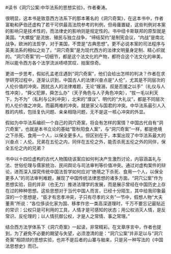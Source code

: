 #读书《洞穴公案:中华法系的思想实验》，作者秦涛。

很明显，这本书是致意西方法系下的那本著名的《洞穴奇案》，在这本书中，作者富勒和萨伯还虚构了若干可供最高法院参考的判例，但毋庸置疑，这些判例对本案的影响只是技术性的，而法律史的影响则是规定性的。书中纽卡斯联邦的原型就是美国。“大螺旋”是流放、殖民与独立战争，“缔结契约”是制宪会议，“内战”是南北战争。欧洲的法哲学，对于美国，不啻是“古典思想”。更不必说本案的司法程序与英美法系的相似之处了。“洞穴奇案”是为现代西方的法律文明量身定制、精心织就的。“洞穴奇案”的一切细节，都是这个法文化的产物，都符合这个法文化的审美，所以能令西方各个法学流派啧啧赏叹、拍案惊奇。

更进一步思考，假如孔孟老庄遇到“洞穴奇案”，他们会给出怎样的判决？作者在求学研究过程中，逐渐认识到，中国古人的法律兴奋点是“人伦”，尤其是不同层次的人伦价值的冲突。困扰古人的法律难题，无论“嫂溺，叔是否援之以手”（礼仪与人性冲突），“舜父犯罪，舜怎么办”（天子角色与人子角色冲突），“拔一毛以利天下，为不为”（私利与公利冲突），北宋的“濮议”、明代的“大礼议”，都是不同层次的人伦价值之冲突。而最两难的冲突，就是家父与国君的冲突。中华法系最引人入胜的内核，包括复仇问题、亲亲相隐问题，无不是这一核心冲突的外显。

假如为中华法系编织一个自己的洞穴奇案，将会有怎样的案情？中国古代自有“洞穴奇案”，也就是本书立论的基础“管秋阳食人案”，与“洞穴奇案”一样，都是绝境之下杀死、食用一个人，以保全更多人。但区别在于，本案出现了中华法系最大的兴奋点：人伦。兄弟在五伦之内，同伴在五伦之外，能否杀死五伦之外的同伴，保全五伦之内的兄弟？

书中以十四位虚构的古代人物围绕该案应如何判决产生激烈讨论，内容涵盖礼与法、世俗伦理与儒家统治、民间舆论与司法审判等价值冲突。通过对虚构案件的辩论，进而深入探究传统中国法哲学如何应对“绝境之下杀死、食用一个人，以保全更多人”的司法审判难题，展现了中国传统法律思想的诸多方面。“洞穴公案”作为思想实验，目的并非（也无力）推进法理学的发展，而是展示曾经在中国历史上存在过的种种思想。这些思想对于当代中国人而言，已经十分陌生，其中给我印象最深的一个思想是，“臣才有忠孝冲突，子只有尽孝的义务”一节中，假想人物“大夫董熹”所说：“各位侈谈化家为国、移孝作忠一类高深道理时，千万不要忘记最贴近的常识：公权只是可利用的工具，人情才是可感知的状态；用公权消灭人情，是反常识、反伦理的；以人情抗御公权，才是人之常情、事之常理。”


结合西方法学体系下《洞穴奇案》一起读，非常精彩。在文章序言中，作者也提到，为了避免不必要的期望与失望，必须澄清的是：“洞穴公案”并非足以与“洞穴奇案”相颉颃的思想实验，也并不是后者的山寨与舶来，只是另一种写法的《中国法思想史》而已。